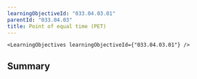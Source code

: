 ```yaml
---
learningObjectiveId: "033.04.03.01"
parentId: "033.04.03"
title: Point of equal time (PET)
---
```


```tsx eval
<LearningObjectives learningObjectiveId={"033.04.03.01"} />
```

## Summary

